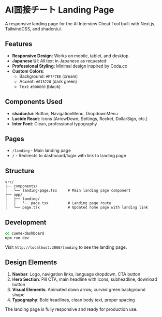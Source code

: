 # AI面接チート Landing Page

A responsive landing page for the AI Interview Cheat Tool built with Next.js, TailwindCSS, and shadcn/ui.

## Features

- **Responsive Design**: Works on mobile, tablet, and desktop
- **Japanese UI**: All text in Japanese as requested
- **Professional Styling**: Minimal design inspired by Coda.co
- **Custom Colors**: 
  - Background: `#F7F7EE` (cream)
  - Accent: `#013220` (dark green)
  - Text: `#000000` (black)

## Components Used

- **shadcn/ui**: Button, NavigationMenu, DropdownMenu
- **Lucide React**: Icons (ArrowDown, Settings, Rocket, DollarSign, etc.)
- **Inter Font**: Clean, professional typography

## Pages

- `/landing` - Main landing page
- `/` - Redirects to dashboard/login with link to landing page

## Structure

```
src/
├── components/
│   └── landing-page.tsx     # Main landing page component
├── app/
│   ├── landing/
│   │   └── page.tsx         # Landing page route
│   └── page.tsx             # Updated home page with landing link
```

## Development

```bash
cd cueme-dashboard
npm run dev
```

Visit `http://localhost:3000/landing` to see the landing page.

## Design Elements

1. **Navbar**: Logo, navigation links, language dropdown, CTA button
2. **Hero Section**: Pill CTA, main headline with icons, subheadline, download button
3. **Visual Elements**: Animated down arrow, curved green background shape
4. **Typography**: Bold headlines, clean body text, proper spacing

The landing page is fully responsive and ready for production use.